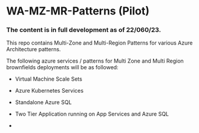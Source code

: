 # WA-MZ-MR-Patterns (Pilot)


### The content is in full development as of 22/060/23. 

This repo contains Multi-Zone and Multi-Region Patterns for various Azure Architecture patterns. 

The following azure services / patterns for Multi Zone and Multi Region brownfields deployments will be as followed:

- Virtual Machine Scale Sets
- Azure Kubernetes Services
- Standalone Azure SQL
- Two Tier Application running on App Services and Azure SQL

- 
